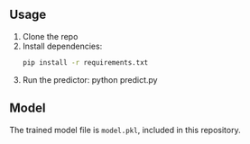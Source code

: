 ## Usage

1. Clone the repo  
2. Install dependencies:
   ```bash
   pip install -r requirements.txt
3. Run the predictor:
    python predict.py

## Model
The trained model file is `model.pkl`, included in this repository.


